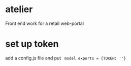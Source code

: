 # atelier

Front end work for a retail web-portal

# set up token

add a config.js file and put ` model.exports = {TOKEN: ''}`
